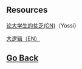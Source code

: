 ## Resources

[论大学生的贫乏(CN)](https://yaotongyuannvv.github.io/resources/dela1966.pdf)（Yossi）

[大逻辑（EN）](https://yaotongyuannvv.github.io/resources/logik1-en.pdf)

## [Go Back](https://yaotongyuannvv.github.io/)
